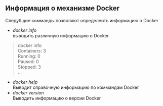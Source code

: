 ## Информация о механизме Docker
Следубщие комманды позволяют определеить информацию о Docker

* _docker info_    
выводить различную информацию о Docker
> docker info    
>Containers: 3    
 Running: 0    
 Paused: 0    
 Stopped: 3    
...    
* _docker help_     
Выводит справочную информацию по коммандам Docker
* _docker version_     
Выводить информацию о версии Docker  
